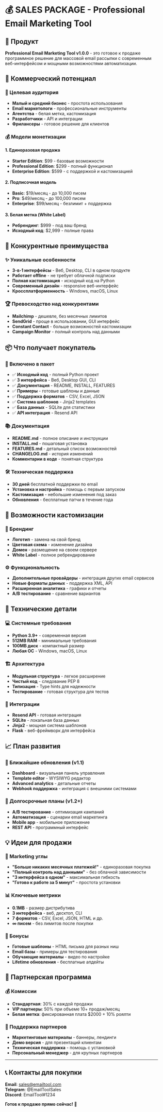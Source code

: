 # 💰 SALES PACKAGE - Professional Email Marketing Tool

## 🎯 Продукт

**Professional Email Marketing Tool v1.0.0** - это готовое к продаже программное решение для массовой email рассылки с современным веб-интерфейсом и мощными возможностями автоматизации.

## 💼 Коммерческий потенциал

### 🎯 Целевая аудитория
- **Малый и средний бизнес** - простота использования
- **Email маркетологи** - профессиональные инструменты  
- **Агентства** - белая метка, кастомизация
- **Разработчики** - API и интеграции
- **Фрилансеры** - готовое решение для клиентов

### 💰 Модели монетизации

#### 1. Единоразовая продажа
- **Starter Edition**: $99 - базовые возможности
- **Professional Edition**: $299 - полный функционал
- **Enterprise Edition**: $599 - с поддержкой и кастомизацией

#### 2. Подписочная модель  
- **Basic**: $19/месяц - до 10,000 писем
- **Pro**: $49/месяц - до 100,000 писем
- **Enterprise**: $99/месяц - безлимит + поддержка

#### 3. Белая метка (White Label)
- **Ребрендинг**: $999 - под ваш бренд
- **Исходный код**: $2,999 - полные права

## 🚀 Конкурентные преимущества

### ✨ Уникальные особенности
- **3-в-1 интерфейсы** - Веб, Desktop, CLI в одном продукте
- **Работает offline** - не требует облачной подписки
- **Полная кастомизация** - исходный код на Python
- **Современный дизайн** - responsive веб-интерфейс
- **Кроссплатформенность** - Windows, macOS, Linux

### 🏆 Превосходство над конкурентами
- **Mailchimp** - дешевле, без месячных лимитов
- **SendGrid** - проще в использовании, GUI интерфейс
- **Constant Contact** - больше возможностей кастомизации
- **Campaign Monitor** - полный контроль над данными

## 📦 Что получает покупатель

### 🎁 Включено в пакет
- ✅ **Исходный код** - полный Python проект
- ✅ **3 интерфейса** - Веб, Desktop GUI, CLI
- ✅ **Документация** - README, INSTALL, FEATURES
- ✅ **Примеры** - готовые шаблоны и данные
- ✅ **Поддержка форматов** - CSV, Excel, JSON
- ✅ **Система шаблонов** - Jinja2 templates
- ✅ **База данных** - SQLite для статистики
- ✅ **API интеграция** - Resend API

### 📚 Документация
- **README.md** - полное описание и инструкции
- **INSTALL.md** - пошаговая установка
- **FEATURES.md** - детальный список возможностей
- **CHANGELOG.md** - история изменений
- **Комментарии в коде** - понятная структура

### 🛠️ Техническая поддержка
- **30 дней** бесплатной поддержки по email
- **Установка и настройка** - помощь с первым запуском
- **Кастомизация** - небольшие изменения под заказ
- **Обновления** - бесплатные патчи в течение года

## 🎨 Возможности кастомизации

### 🌈 Брендинг
- **Логотип** - замена на свой бренд
- **Цветовая схема** - изменение дизайна
- **Домен** - размещение на своем сервере
- **White Label** - полное ребрендирование

### ⚙️ Функциональность  
- **Дополнительные провайдеры** - интеграция других email сервисов
- **Новые форматы данных** - поддержка XML, API
- **Расширенная аналитика** - графики и отчеты
- **A/B тестирование** - сравнение вариантов

## 🔧 Технические детали

### 💻 Системные требования
- **Python 3.9+** - современная версия
- **512MB RAM** - минимальные требования
- **100MB диск** - компактный размер
- **Любая ОС** - Windows, macOS, Linux

### 🏗️ Архитектура
- **Модульная структура** - легкое расширение
- **Чистый код** - следование PEP 8
- **Типизация** - Type hints для надежности
- **Тестирование** - готовая структура для тестов

### 🔌 Интеграции
- **Resend API** - готовая интеграция
- **SQLite** - локальная база данных
- **Jinja2** - мощная система шаблонов
- **Flask** - веб-фреймворк для интерфейса

## 📈 План развития

### 🎯 Ближайшие обновления (v1.1)
- **Dashboard** - визуальная панель управления
- **Template editor** - WYSIWYG редактор
- **Advanced analytics** - детальные отчеты
- **Webhook поддержка** - интеграция с внешними системами

### 🚀 Долгосрочные планы (v1.2+)
- **A/B тестирование** - оптимизация кампаний
- **Автоматизация** - сценарии email маркетинга
- **Mobile app** - мобильное приложение
- **REST API** - программный интерфейс

## 💡 Идеи для продажи

### 🎯 Marketing углы
- **"Больше никаких месячных платежей!"** - единоразовая покупка
- **"Полный контроль над данными"** - без облачной зависимости  
- **"3 интерфейса в одном"** - максимальная гибкость
- **"Готово к работе за 5 минут"** - простота установки

### 📊 Ключевые метрики
- **0.1MB** - размер дистрибутива
- **3 интерфейса** - веб, десктоп, CLI
- **7 форматов** - CSV, Excel, JSON, HTML и др.
- **∞ писем** - без лимитов после покупки

### 🎁 Бонусы
- **Готовые шаблоны** - HTML письма для разных ниш
- **Email базы** - примеры для тестирования
- **Обучающие материалы** - видео по настройке
- **Lifetime обновления** - бесплатные апдейты

## 🤝 Партнерская программа

### 💰 Комиссии
- **Стандартная**: 30% с каждой продажи
- **VIP партнеры**: 50% при объеме 10+ продаж/месяц
- **Белая метка**: фиксированная плата $2000 + 10% роялти

### 🎯 Поддержка партнеров
- **Маркетинговые материалы** - баннеры, лендинги
- **Демо версия** - для презентаций клиентам
- **Техническая поддержка** - помощь с установкой
- **Персональный менеджер** - для крупных партнеров

---

## 📞 Контакты для покупки

**Email**: sales@emailtool.com  
**Telegram**: @EmailToolSales  
**Discord**: EmailTool#1234

**Готов к продаже прямо сейчас! 🚀**